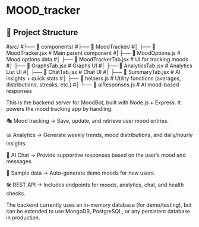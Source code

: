 # MOOD_tracker
## 📂 Project Structure


#src/
#└── 📁 components/
#├── 📁 MoodTracker/
#│ ├── 📄 MoodTracker.jsx # Main parent component
#| ├── 📄 MoodOptions.js # Mood options data
#│ ├── 📄 MoodTrackerTab.jsx # UI for tracking moods
#│ ├── 📄 GraphsTab.jsx # Graphs UI
#│ ├── 📄 AnalyticsTab.jsx # Analytics List UI
#│ ├── 📄 ChatTab.jsx # Chat UI
#│ ├── 📄 SummaryTab.jsx # AI insights + quick stats
#│ ├── 📄 helpers.js # Utility functions (averages, distributions, streaks, etc.)
#│ └── 📄 aiResponses.js # AI mood-based responses

This is the backend server for MoodBot, built with Node.js + Express. It powers the mood tracking app by handling:

🎭 Mood tracking → Save, update, and retrieve user mood entries.

📊 Analytics → Generate weekly trends, mood distributions, and daily/hourly insights.

💬 AI Chat → Provide supportive responses based on the user’s mood and messages.

🧪 Sample data → Auto-generate demo moods for new users.

🛠 REST API → Includes endpoints for moods, analytics, chat, and health checks.

The backend currently uses an in-memory database (for demo/testing), but can be extended to use MongoDB, PostgreSQL, or any persistent database in production.
